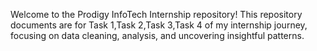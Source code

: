 Welcome to the Prodigy InfoTech Internship repository! This repository documents are for Task 1,Task 2,Task 3,Task 4 of my internship journey, focusing on data cleaning, analysis, and uncovering insightful patterns.
